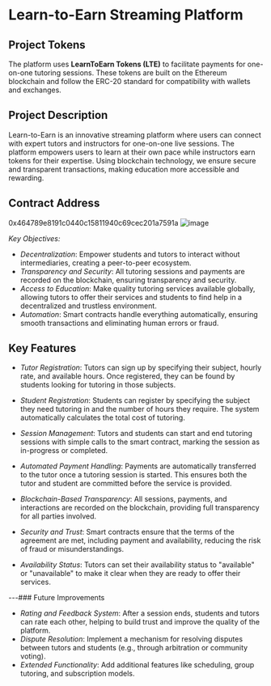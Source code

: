 # Learn-to-Earn Streaming Platform

## Project Tokens
The platform uses **LearnToEarn Tokens (LTE)** to facilitate payments for one-on-one tutoring sessions. These tokens are built on the Ethereum blockchain and follow the ERC-20 standard for compatibility with wallets and exchanges.

## Project Description
Learn-to-Earn is an innovative streaming platform where users can connect with expert tutors and instructors for one-on-one live sessions. The platform empowers users to learn at their own pace while instructors earn tokens for their expertise. Using blockchain technology, we ensure secure and transparent transactions, making education more accessible and rewarding.

## Contract Address
0x464789e8191c0440c15811940c69cec201a7591a
![image](https://github.com/user-attachments/assets/f7594f85-14bf-464a-83b1-bc829c7738a3)





*Key Objectives:*
- *Decentralization*: Empower students and tutors to interact without intermediaries, creating a peer-to-peer ecosystem.
- *Transparency and Security*: All tutoring sessions and payments are recorded on the blockchain, ensuring transparency and security.
- *Access to Education*: Make quality tutoring services available globally, allowing tutors to offer their services and students to find help in a decentralized and trustless environment.
- *Automation*: Smart contracts handle everything automatically, ensuring smooth transactions and eliminating human errors or fraud.

## Key Features

- *Tutor Registration*: Tutors can sign up by specifying their subject, hourly rate, and available hours. Once registered, they can be found by students looking for tutoring in those subjects.
  
- *Student Registration*: Students can register by specifying the subject they need tutoring in and the number of hours they require. The system automatically calculates the total cost of tutoring.
  
- *Session Management*: Tutors and students can start and end tutoring sessions with simple calls to the smart contract, marking the session as in-progress or completed.
  
- *Automated Payment Handling*: Payments are automatically transferred to the tutor once a tutoring session is started. This ensures both the tutor and student are committed before the service is provided.
  
- *Blockchain-Based Transparency*: All sessions, payments, and interactions are recorded on the blockchain, providing full transparency for all parties involved.
  
- *Security and Trust*: Smart contracts ensure that the terms of the agreement are met, including payment and availability, reducing the risk of fraud or misunderstandings.
  
- *Availability Status*: Tutors can set their availability status to "available" or "unavailable" to make it clear when they are ready to offer their services.

---### Future Improvements

- *Rating and Feedback System*: After a session ends, students and tutors can rate each other, helping to build trust and improve the quality of the platform.
- *Dispute Resolution*: Implement a mechanism for resolving disputes between tutors and students (e.g., through arbitration or community voting).
- *Extended Functionality*: Add additional features like scheduling, group tutoring, and subscription models.

